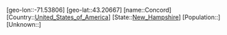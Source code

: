 ﻿---
location: [43.20667,-71.53806]
type: City
tags:
- geo/City


SpocWebEntityId: 36097
isDeleted: false
confidential: public

---
[geo-lon::-71.53806]
[geo-lat::43.20667]
[name::Concord]
[Country::[United_States_of_America](geo/Continent/North-America/United_States_of_America.md)]
[State::[New_Hampshire](geo/Continent/North-America/United_States_of_America/New_Hampshire.md)]
[Population::]
[Unknown::]

